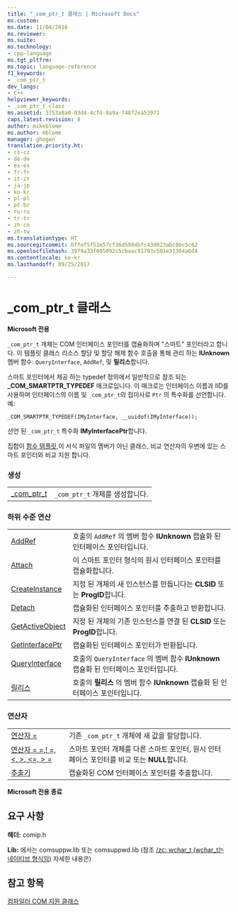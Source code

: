 ```yaml
---
title: "_com_ptr_t 클래스 | Microsoft Docs"
ms.custom: 
ms.date: 11/04/2016
ms.reviewer: 
ms.suite: 
ms.technology:
- cpp-language
ms.tgt_pltfrm: 
ms.topic: language-reference
f1_keywords:
- _com_ptr_t
dev_langs:
- C++
helpviewer_keywords:
- _com_ptr_t class
ms.assetid: 3753a8a0-03d4-4cfd-8a9a-74872ea53971
caps.latest.revision: 8
author: mikeblome
ms.author: mblome
manager: ghogen
translation.priority.ht:
- cs-cz
- de-de
- es-es
- fr-fr
- it-it
- ja-jp
- ko-kr
- pl-pl
- pt-br
- ru-ru
- tr-tr
- zh-cn
- zh-tw
ms.translationtype: HT
ms.sourcegitcommit: 6ffef5f51e57cf36d5984bfc43d023abc8bc5c62
ms.openlocfilehash: 3979a33f095092c5cbaac91793c501e31304a6d4
ms.contentlocale: ko-kr
ms.lasthandoff: 09/25/2017

---
```

# <a name="comptrt-class"></a>_com_ptr_t 클래스
**Microsoft 전용**  
  
 `_com_ptr_t` 개체는 COM 인터페이스 포인터를 캡슐화하며 "스마트" 포인터라고 합니다. 이 템플릿 클래스 리소스 할당 및 할당 해제 함수 호출을 통해 관리 하는 **IUnknown** 멤버 함수: `QueryInterface`, `AddRef`, 및 **릴리스**합니다.  
  
 스마트 포인터에서 제공 하는 typedef 정의에서 일반적으로 참조 되는 **_COM_SMARTPTR_TYPEDEF** 매크로입니다. 이 매크로는 인터페이스 이름과 IID를 사용하며 인터페이스의 이름 및 `_com_ptr_t`의 접미사로 `Ptr` 의 특수화를 선언합니다. 예:  
  
```  
_COM_SMARTPTR_TYPEDEF(IMyInterface, __uuidof(IMyInterface));  
```  
  
 선언 된 `_com_ptr_t` 특수화 **IMyInterfacePtr**합니다.  
  
 집합이 [함수 템플릿](../cpp/relational-function-templates.md),이 서식 파일의 멤버가 아닌 클래스, 비교 연산자의 우변에 있는 스마트 포인터와 비교 지원 합니다.  
  
### <a name="construction"></a>생성  
  
|||  
|-|-|  
|[_com_ptr_t](../cpp/com-ptr-t-com-ptr-t.md)|`_com_ptr_t` 개체를 생성합니다.|  
  
### <a name="low-level-operations"></a>하위 수준 연산  
  
|||  
|-|-|  
|[AddRef](../cpp/com-ptr-t-addref.md)|호출의 `AddRef` 의 멤버 함수 **IUnknown** 캡슐화 된 인터페이스 포인터입니다.|  
|[Attach](../cpp/com-ptr-t-attach.md)|이 스마트 포인터 형식의 원시 인터페이스 포인터를 캡슐화합니다.|  
|[CreateInstance](../cpp/com-ptr-t-createinstance.md)|지정 된 개체의 새 인스턴스를 만듭니다는 **CLSID** 또는 **ProgID**합니다.|  
|[Detach](../cpp/com-ptr-t-detach.md)|캡슐화된 인터페이스 포인터를 추출하고 반환합니다.|  
|[GetActiveObject](../cpp/com-ptr-t-getactiveobject.md)|지정 된 개체의 기존 인스턴스를 연결 된 **CLSID** 또는 **ProgID**합니다.|  
|[GetInterfacePtr](../cpp/com-ptr-t-getinterfaceptr.md)|캡슐화된 인터페이스 포인터가 반환됩니다.|  
|[QueryInterface](../cpp/com-ptr-t-queryinterface.md)|호출의 `QueryInterface` 의 멤버 함수 **IUnknown** 캡슐화 된 인터페이스 포인터입니다.|  
|[릴리스](../cpp/com-ptr-t-release.md)|호출의 **릴리스** 의 멤버 함수 **IUnknown** 캡슐화 된 인터페이스 포인터입니다.|  
  
### <a name="operators"></a>연산자  
  
|||  
|-|-|  
|[연산자 =](../cpp/com-ptr-t-operator-equal.md)|기존 `_com_ptr_t` 개체에 새 값을 할당합니다.|  
|[연산자 = =,! =, \<, >, \<=, > =](../cpp/com-ptr-t-relational-operators.md)|스마트 포인터 개체를 다른 스마트 포인터, 원시 인터페이스 포인터를 비교 또는 **NULL**합니다.|  
|[추출기](../cpp/com-ptr-t-extractors.md)|캡슐화된 COM 인터페이스 포인터를 추출합니다.|  
  
**Microsoft 전용 종료**  
  
## <a name="requirements"></a>요구 사항  
 **헤더:** comip.h  
  
 **Lib:** 에서는 comsuppw.lib 또는 comsuppwd.lib (참조 [/zc: wchar_t (wchar_t는 네이티브 형식임)](../build/reference/zc-wchar-t-wchar-t-is-native-type.md) 자세한 내용은)  
  
## <a name="see-also"></a>참고 항목  
 [컴파일러 COM 지원 클래스](../cpp/compiler-com-support-classes.md)
